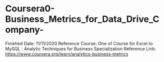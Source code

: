 # Coursera0-Business_Metrics_for_Data_Drive_Company-
Finished Date: 11/11/2020
Reference Course: One of Course for Excel to MySQL : Analytic Techniques for Business Specialization
Reference Link: https://www.coursera.org/learn/analytics-business-metrics
